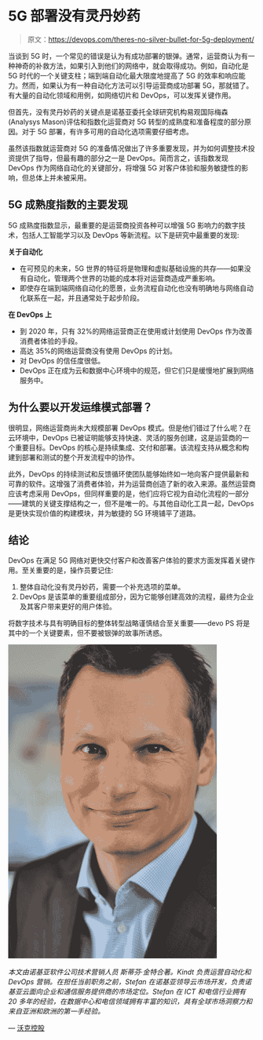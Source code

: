 # 5G 部署没有灵丹妙药

> 原文：<https://devops.com/theres-no-silver-bullet-for-5g-deployment/>

当谈到 5G 时，一个常见的错误是认为有成功部署的银弹。通常，运营商认为有一种神奇的补救方法，如果引入到他们的网络中，就会取得成功。例如，自动化是 5G 时代的一个关键支柱；端到端自动化最大限度地提高了 5G 的效率和响应能力。然而，如果认为有一种自动化方法可以引导运营商成功部署 5G，那就错了。有大量的自动化领域和用例，如网络切片和 DevOps，可以发挥关键作用。

但首先，没有灵丹妙药的关键点是诺基亚委托全球研究机构易观国际梅森(Analysys Mason)评估和指数化运营商对 5G 转型的成熟度和准备程度的部分原因。对于 5G 部署，有许多可用的自动化选项需要仔细考虑。

虽然该指数就运营商对 5G 的准备情况做出了许多重要发现，并为如何调整技术投资提供了指导，但最有趣的部分之一是 DevOps。简而言之，该指数发现 DevOps 作为网络自动化的关键部分，将增强 5G 对客户体验和服务敏捷性的影响，但总体上并未被采用。

## **5G 成熟度指数的主要发现**

5G 成熟度指数显示，最重要的是运营商投资各种可以增强 5G 影响力的数字技术，包括人工智能学习以及 DevOps 等新流程。以下是研究中最重要的发现:

**关于自动化**

*   在可预见的未来，5G 世界的特征将是物理和虚拟基础设施的共存——如果没有自动化，管理两个世界的功能的成本将对运营商造成严重影响。
*   即使存在端到端网络自动化的愿景，业务流程自动化也没有明确地与网络自动化联系在一起，并且通常处于起步阶段。

**在 DevOps 上**

*   到 2020 年，只有 32%的网络运营商正在使用或计划使用 DevOps 作为改善消费者体验的手段。
*   高达 35%的网络运营商没有使用 DevOps 的计划。
*   对 DevOps 的信任度很低。
*   DevOps 正在成为云和数据中心环境中的规范，但它们只是缓慢地扩展到网络服务中。

## **为什么要以开发运维模式部署？**

很明显，网络运营商尚未大规模部署 DevOps 模式。但是他们错过了什么呢？在云环境中，DevOps 已被证明能够支持快速、灵活的服务创建，这是运营商的一个重要目标。DevOps 的核心是持续集成、交付和部署。该流程支持从概念和构建到部署和测试的整个开发流程中的协作。

此外，DevOps 的持续测试和反馈循环使团队能够始终如一地向客户提供最新和可靠的软件。这增强了消费者体验，并为运营商创造了新的收入来源。虽然运营商应该考虑采用 DevOps，但同样重要的是，他们应将它视为自动化流程的一部分——建筑的关键支撑结构之一，但不是唯一的。与其他自动化工具一起，DevOps 是更快实现价值的构建模块，并为敏捷的 5G 环境铺平了道路。

## **结论**

DevOps 在满足 5G 网络对更快交付客户和改善客户体验的要求方面发挥着关键作用。至关重要的是，操作员要记住:

1.  整体自动化没有灵丹妙药，需要一个补充选项的菜单。
2.  DevOps 是该菜单的重要组成部分，因为它能够创建高效的流程，最终为企业及其客户带来更好的用户体验。

将数字技术与具有明确目标的整体转型战略谨慎结合至关重要——devo PS 将是其中的一个关键要素，但不要被银弹的故事所诱惑。

![](img/02b11232932a6815c083a7dd6f76e241.png)

*本文由诺基亚软件公司技术营销人员* *斯蒂芬·金特合著。Kindt 负责运营自动化和 DevOps 营销。在担任当前职务之前，Stefan 在诺基亚领导云市场开发，负责诺基亚云面向企业和通信服务提供商的市场定位。Stefan 在 ICT 和电信行业拥有 20 多年的经验，在数据中心和电信领域拥有丰富的知识，具有全球市场洞察力和来自亚洲和欧洲的第一手经验。*

— [沃克控股](https://devops.com/author/volker-held/)
